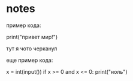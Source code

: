 # notes

пример кода:

print("привет мир!")

тут я чото черканул

еще пример кода:

x = int(input())
if x >= 0 and x <= 0:
    print("ноль")
